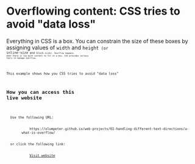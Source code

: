 # Overflowing content: CSS tries to avoid &quot;data loss&quot;

Everything in CSS is a box. You can constrain the size of these boxes by assigning values of <code>width</code> and <code>height<code> (or <code>inline-size<code> and <code>block-size<code>). Overflow happens when there is too much content to fit in a box. CSS provides various tools to manage overflow.
    
This example shows how you CSS tries to avoid &quot;data loss&quot;

## How you can access this live website

<dl>
  Use the following URL:
  <dd>
    https://olumpeter.github.io/web-projects/61-handling-different-text-directions/a-what-is-overflow/
  </dd>
  or click the following link:
  <dd>
    <a href="https://olumpeter.github.io/web-projects/61-handling-different-text-directions/a-what-is-overflow/">Visit website</a>
  </dd>
</dl>
